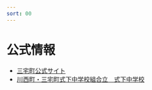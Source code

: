 ```yaml
---
sort: 00
---
```


# 公式情報

- [三宅町公式サイト](https://www.town.miyake.lg.jp/)
- [川西町・三宅町式下中学校組合立　式下中学校](https://shikige-jh.edumap.jp/)